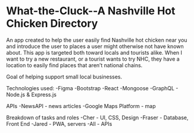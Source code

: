 # What-the-Cluck--A Nashville Hot Chicken Directory


An app created to help the user easily find Nashville hot chicken near you and introduce the user
to places a user might otherwise not have known about.
This app is targeted both toward locals and tourists alike. 
When I want to try a new restaurant, or a tourist wants to try NHC, they have a location to easily find places that aren’t national chains.

Goal of helping support small local businesses.


Technologies used:
-Figma
-Bootstrap
-React
-Mongoose
-GraphQL - Node.js & Express.js

APIs
-NewsAPI - news articles
-Google Maps Platform - map

Breakdown of tasks and roles
-Cher - UI, CSS, Design
-Fraser - Database, Front End
-Jared - PWA, servers
-All - APIs
